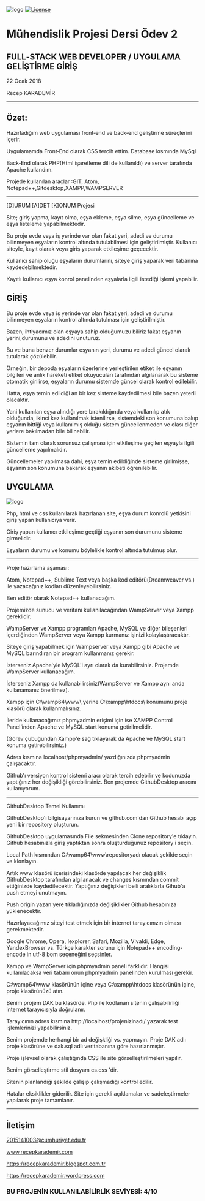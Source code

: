 ![logo](https://raw.githubusercontent.com/recepkarademir/Computer-Engineering-Project-2/master/GitHub%20Images/php-crud%20(2).jpg) [![License](https://img.shields.io/badge/license-MIT-green.svg?style=flat)](https://github.com/recepkarademir/A-Computer_Engineering_Project_2/blob/master/LICENSE)

# Mühendislik Projesi Dersi Ödev 2
FULL‐STACK WEB DEVELOPER / UYGULAMA GELİŞTİRME GİRİŞ
------------------------------
22 Ocak 2018

Recep KARADEMİR
____________________________________________________________________________________________________________________________________

Özet:
------------------------------

Hazırladığım web uygulaması front‐end ve back‐end geliştirme süreçlerini içerir.

Uygulamamda Front‐End olarak CSS tercih ettim. Database kısmında MySql

Back‐End olarak PHP(Html işaretleme dili de kullanıldı) ve server tarafında Apache kullandım.

Projede kullanılan araçlar :GIT, Atom, Notepad++,Gitdesktop,XAMPP,WAMPSERVER

------------------------------
[D]URUM [A]DET [K]ONUM Projesi

Site; giriş yapma, kayıt olma, eşya ekleme, eşya silme, eşya güncelleme ve eşya listeleme yapabilmektedir.

Bu proje evde veya iş yerinde var olan fakat yeri, adedi ve durumu bilinmeyen eşyaların kontrol altında tutulabilmesi için geliştirilmiştir. Kullanıcı siteyle, kayıt olarak veya giriş yaparak etkileşime geçecektir.

Kullanıcı sahip oluğu eşyaların durumlarını, siteye giriş yaparak veri tabanına kaydedebilmektedir.

Kayıtlı kullanıcı eşya konrol panelinden eşyalarla ilgili istediği işlemi yapabilir.



GİRİŞ
------------------------------

Bu proje evde veya iş yerinde var olan fakat yeri, adedi ve durumu bilinmeyen eşyaların kontrol altında tutulması için geliştirilmiştir.

Bazen, ihtiyacımız olan eşyaya sahip olduğumuzu biliriz fakat eşyanın yerini,durumunu ve adedini unuturuz.

Bu ve buna benzer durumlar eşyanın yeri, durumu ve adedi güncel olarak tutularak çözülebilir.

Örneğin, bir depoda eşyaların üzerlerine yerleştirilen etiket ile eşyanın bilgileri ve anlık hareketi etiket okuyucuları tarafından algılanarak bu sisteme otomatik girilirse, eşyaların durumu sistemde güncel olarak kontrol edilebilir.

Hatta, eşya temin edildiği an bir kez sisteme kaydedilmesi bile bazen yeterli olacaktır.

Yani kullanılan eşya alındığı yere bırakıldığında veya kullanılıp atık olduğunda, ikinci kez kullanılmak istenilirse, sistemdeki son konumuna bakıp eşyanın bittiği veya kullanılmış olduğu sistem güncellenmeden ve olası diğer yerlere bakılmadan bile bilinebilir.

Sistemin tam olarak sorunsuz çalışması için etkileşime geçilen eşyayla ilgili güncelleme yapılmalıdır.

Güncellemeler yapılmasa dahi, eşya temin edildiğinde sisteme girilmişse, eşyanın son konumuna bakarak eşyanın akıbeti öğrenilebilir.



UYGULAMA
------------------------------
![logo](https://raw.githubusercontent.com/recepkarademir/Computer-Engineering-Project-2/master/GitHub%20Images/CRUD.jpg)

Php, html ve css kullanılarak hazırlanan site, eşya durum konrolü yetkisini giriş yapan kullanıcıya verir.

Giriş yapan kullanıcı etkileşime geçtiği eşyanın son durumunu sisteme girmelidir.

Eşyaların durumu ve konumu böylelikle kontrol altında tutulmuş olur.


------------------------------
Proje hazırlama aşaması:

Atom, Notepad++, Sublime Text veya başka kod editörü(Dreamweaver vs.) ile yazacağınız kodları düzenleyebilirsiniz.

Ben editör olarak Notepad++ kullanacağım. 

Projemizde sunucu ve veritanı kullanılacağından WampServer veya Xampp gereklidir. 

WampServer ve Xampp programları Apache, MySQL ve diğer bileşenleri içerdiğinden WampServer veya Xampp kurmanız işinizi kolaylaştıracaktır.

Siteye giriş yapabilmek için Wampserver veya Xampp gibi Apache ve MySQL barındıran bir 
program kullanmanız gerekir. 

İsterseniz Apache'yle MySQL'i ayrı olarak da kurabilirsiniz. Projemde WampServer kullanacağım.

İsterseniz Xampp da kullanabilirsiniz(WampServer ve Xampp aynı anda kullanamanız önerilmez). 

Xampp için C:\wamp64\www\  yerine  C:\xampp\htdocs\ konumunu proje klasörü olarak kullanmalısınız.

İleride kullanacağımız phpmyadmin erişimi için ise XAMPP Control Panel’inden Apache ve MySQL start konuma getirilmelidir.

(Görev çubuğundan Xampp'e sağ tıklayarak da Apache ve MySQL start konuma getirebilirsiniz.) 

Adres kısmına localhost/phpmyadmin/   yazdığınızda phpmyadmin çalışacaktır.

Github'ı versiyon kontrol sistemi aracı olarak tercih edebilir ve kodunuzda yaptığınız her değişikliği 
görebilirsiniz. Ben projemde GithubDesktop aracını kullanıyorum.

------------------------------
GithubDesktop Temel Kullanımı

GithubDesktop'ı bilgisayarınıza kurun ve  github.com'dan Github hesabı açıp yeni bir repository oluşturun.

GithubDesktop uygulamasında File sekmesinden Clone repository'e tıklayın. Github hesabınızla giriş yaptıktan sonra oluşturduğunuz repository i seçin.

Local Path kısmından C:\wamp64\www\repositoryadı olacak şekilde seçin ve klonlayın. 

Artık www klasörü içerisindeki klasörde yapılacak her değişiklik GithubDesktop tarafından algılanacak ve changes kısmından commit ettiğinizde kaydedilecektir. Yaptığınız değişikleri belli aralıklarla Gihub'a push etmeyi unutmayın. 

Push origin yazan yere tıkladığınızda değişiklikler Github hesabınıza yüklenecektir.

Hazırlayacağımız siteyi test etmek için bir internet tarayıcınızın olması gerekmektedir.

Google Chrome, Opera, Iexplorer, Safari, Mozilla, Vivaldi, Edge, YandexBrowser vs.
Türkçe karakter sorunu için Notepad++ encoding-encode in utf-8 bom seçeneğini seçsinler.



Xampp ve WampServer için phpmyadmin paneli farklıdır. Hangisi kullanılacaksa veri tabanı onun phpmyadmin panelinden kurulması gerekir.

C:\wamp64\www   klasörünün içine veya C:\xampp\htdocs  klasörünün içine, proje klasörünüzü atın.

Benim projem DAK bu klasörde.  Php ile kodlanan sitenin çalışabilirliği internet tarayıcısıyla doğrulanır.

Tarayıcının adres kısmına  http://localhost/projenizinadı/    yazarak test işlemlerinizi yapabilirsiniz.

Benim projemde herhangi bir ad değişkliği vs. yapmayın. Proje DAK adlı proje klasörüne ve dak.sql adlı veritabanına göre hazırlanmıştır.

Proje işlevsel olarak çalıştığında CSS ile site görselleştirilmeleri yapılır.

Benim görselleştirme stil dosyam cs.css 'dir.

Sitenin planlandığı şekilde çalışıp çalışmadığı kontrol edilir. 

Hatalar eksiklikler giderilir. Site için gerekli açıklamalar ve sadeleştirmeler yapılarak proje tamamlanır.


___________________________________________________________________________________________________________________________________

İletişim
------------------------------

2015141003@cumhuriyet.edu.tr

www.recepkarademir.com

https://recepkarademir.blogspot.com.tr

https://recepkarademir.wordpress.com



### BU PROJENİN KULLANILABİLİRLİK SEVİYESİ: 4/10
